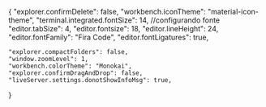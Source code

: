 {
    "explorer.confirmDelete": false,
    "workbench.iconTheme": "material-icon-theme",
    "terminal.integrated.fontSize": 14,
    //configurando fonte 
    "editor.tabSize": 4,
    "editor.fontsize": 18,
    "editor.lineHeight": 24,
    "editor.fontFamily": "Fira Code",
    "editor.fontLigatures": true,

    "explorer.compactFolders": false,
    "window.zoomLevel": 1,
    "workbench.colorTheme": "Monokai",
    "explorer.confirmDragAndDrop": false,
    "liveServer.settings.donotShowInfoMsg": true,
}

